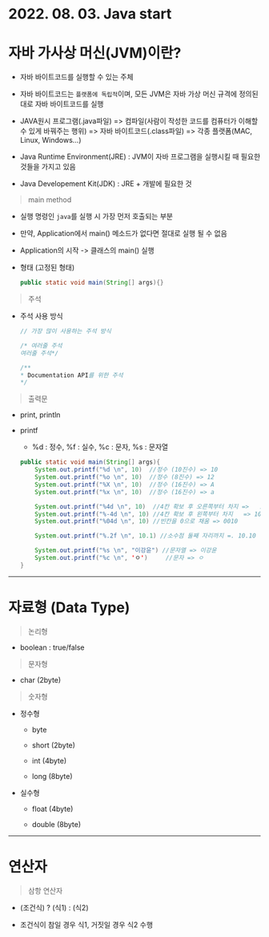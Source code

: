 # 2022. 08. 03. Java start

# 자바 가사상 머신(JVM)이란?

- 자바 바이트코드를 실행할 수 있는 주체

- 자바 바이트코드는 `플랫폼에 독립적`이며, 모든 JVM은 자바 가상 머신 규격에 정의된대로 자바 바이트코드를 실행

- JAVA원시 프로그램(.java파일) => 컴파일(사람이 작성한 코드를 컴퓨터가 이해할 수 있게 바꿔주는 행위) => 자바 바이트코드(.class파일) => 각종 플랫폼(MAC, Linux, Windows...)

- Java Runtime Environment(JRE) : JVM이 자바 프로그램을 실행시킬 때 필요한 것들을 가지고 있음

- Java Developement Kit(JDK) : JRE + 개발에 필요한 것

> main method

- 실행 명령인 `java`를 실행 시 가장 먼저 호출되는 부분

- 만약, Application에서 main() 메소드가 없다면 절대로 실행 될 수 없음

- Application의 시작 -> 클래스의 main() 실행

- 형태 (고정된 형태)

  ```java
  public static void main(String[] args){}
  ```

> 주석

- 주석 사용 방식

  ```java
  // 가장 많이 사용하는 주석 방식

  /* 여러줄 주석
  여러줄 주석*/

  /**
  * Documentation API를 위한 주석
  */
  ```

> 출력문

- print, println

- printf
  
  - %d : 정수, %f : 실수, %c : 문자, %s : 문자열

  ```java
  public static void main(String[] args){
      System.out.printf("%d \n", 10)  //정수 (10진수) => 10
      System.out.printf("%o \n", 10)  //정수 (8진수) => 12
      System.out.printf("%X \n", 10)  //정수 (16진수) => A
      System.out.printf("%x \n", 10)  //정수 (16진수) => a

      System.out.printf("%4d \n", 10)  //4칸 확보 후 오른쪽부터 차지 =>   10
      System.out.printf("%-4d \n", 10) //4칸 확보 후 왼쪽부터 차지   => 10
      System.out.printf("%04d \n", 10) //빈칸을 0으로 채움 => 0010

      System.out.printf("%.2f \n", 10.1) //소수점 둘째 자리까지 =. 10.10

      System.out.printf("%s \n", "이강윤") //문자열 => 이강윤
      System.out.printf("%c \n", 'ㅇ')     //문자 => ㅇ
  }
  ```

---

# 자료형 (Data Type)

> 논리형

- boolean : true/false

> 문자형 

- char (2byte)

> 숫자형

- 정수형

  - byte

  - short (2byte)

  - int (4byte)

  - long (8byte)

- 실수형

  - float (4byte)

  - double  (8byte)

---

# 연산자

> 삼항 연산자

- (조건식) ? (식1) : (식2)

- 조건식이 참일 경우 식1, 거짓일 경우 식2 수행
